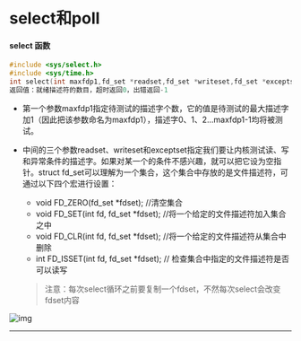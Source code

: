 # select和poll

####  select 函数

```C++
#include <sys/select.h>
#include <sys/time.h>
int select(int maxfdp1,fd_set *readset,fd_set *writeset,fd_set *exceptset,const struct timeval *timeout)
返回值：就绪描述符的数目，超时返回0，出错返回-1
```

 - 第一个参数maxfdp1指定待测试的描述字个数，它的值是待测试的最大描述字加1（因此把该参数命名为maxfdp1），描述字0、1、2...maxfdp1-1均将被测试。

 - 中间的三个参数readset、writeset和exceptset指定我们要让内核测试读、写和异常条件的描述字。如果对某一个的条件不感兴趣，就可以把它设为空指针。struct fd_set可以理解为一个集合，这个集合中存放的是文件描述符，可通过以下四个宏进行设置：

   	- void FD_ZERO(fd_set *fdset);      //清空集合
   	- void FD_SET(int fd, fd_set *fdset);  //将一个给定的文件描述符加入集合之中
   	- void FD_CLR(int fd, fd_set *fdset);  //将一个给定的文件描述符从集合中删除
   	- int FD_ISSET(int fd, fd_set *fdset);  // 检查集合中指定的文件描述符是否可以读写 

   > 注意：每次select循环之前要复制一个fdset，不然每次select会改变fdset内容

![img](/Users/admin/Documents/ywm_info/C++/C-/Sightsing项目/image/select.png)

------

